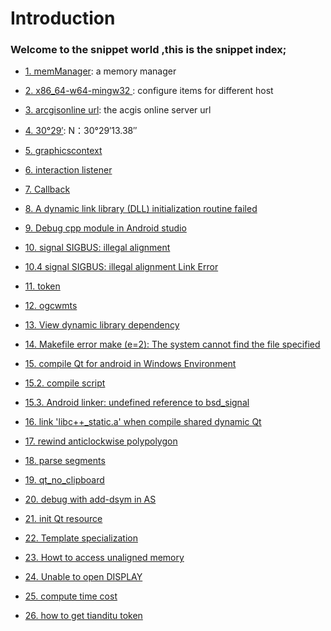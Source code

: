 # Introduction

### Welcome to the snippet world ,this is the snippet index;

- [1. memManager](https://github.com/cheldon-cn/thirdparty/blob/main/snippet/memomanager.md#1-memmanager): a memory manager 

- [2. x86_64-w64-mingw32 ](https://github.com/cheldon-cn/thirdparty/blob/main/snippet/memomanager.md#2---hostx86_64-w64-mingw32): configure items for different host

- [3. arcgisonline url](https://github.com/cheldon-cn/thirdparty/blob/main/snippet/memomanager.md#3-arcgisonline-url): the acgis online  server url 

- [4. 30°29′](https://github.com/cheldon-cn/thirdparty/blob/main/snippet/memomanager.md#4--%E5%8C%97%E7%BA%ACn30291338--%E4%B8%9C%E7%BB%8Fe114284983): N：30°29′13.38″

- [5. graphicscontext](https://github.com/cheldon-cn/thirdparty/blob/main/snippet/memomanager.md#5-graphicscontext)

- [6. interaction listener](https://github.com/cheldon-cn/thirdparty/blob/main/snippet/memomanager.md#6-interaction-listener)

- [7. Callback](https://github.com/cheldon-cn/thirdparty/blob/main/snippet/memomanager.md#7-Callback)

- [8. A dynamic link library (DLL) initialization routine failed](https://github.com/cheldon-cn/thirdparty/blob/main/snippet/memomanager.md#8-a-dynamic-link-library-dll-initialization-routine-failed) 

- [9. Debug cpp module in Android studio](https://github.com/cheldon-cn/thirdparty/blob/main/snippet/memomanager.md#9-debug-cpp-module-in-android-studio)
  
- [10. signal SIGBUS: illegal alignment](https://github.com/cheldon-cn/thirdparty/blob/main/snippet/memomanager.md#10-signal-sigbus-illegal-alignment)

- [10.4 signal SIGBUS: illegal alignment Link Error](https://github.com/cheldon-cn/thirdparty/blob/main/snippet/memomanager.md#104-link-error)

- [11. token](https://github.com/cheldon-cn/thirdparty/blob/main/snippet/memomanager.md#11-token)

- [12. ogcwmts](https://github.com/cheldon-cn/thirdparty/blob/main/snippet/memomanager.md#12-ogcwmts)

- [13. View dynamic library dependency](https://github.com/cheldon-cn/thirdparty/blob/main/snippet/memomanager.md#13-view-dynamic-library-dependency)

- [14. Makefile error make (e=2): The system cannot find the file specified](https://github.com/cheldon-cn/thirdparty/blob/main/snippet/memomanager.md#14-makefile-error-make-e2-the-system-cannot-find-the-file-specified)

- [15. compile Qt for android in Windows Environment](https://github.com/cheldon-cn/thirdparty/blob/main/snippet/memomanager.md#15-compile-qt-for-android-in-windows-environment)

- [15.2. compile script](https://github.com/cheldon-cn/thirdparty/blob/main/snippet/memomanager.md#compile-script)

- [15.3. Android linker: undefined reference to bsd_signal](https://github.com/cheldon-cn/thirdparty/blob/main/snippet/memomanager.md#android-linker-undefined-reference-to-bsd_signal)

- [16. link  'libc++_static.a' when compile shared dynamic Qt](https://github.com/cheldon-cn/thirdparty/blob/main/snippet/memomanager.md#16-link-static-c--libc_statica-when-compile-shared-dynamic-qt)

- [17. rewind anticlockwise polypolygon](https://github.com/cheldon-cn/thirdparty/blob/main/snippet/memomanager.md#17-rewind-anticlockwise-polypolygon)

- [18. parse segments](https://github.com/cheldon-cn/thirdparty/blob/main/snippet/memomanager.md#18-parse-segments)

- [19. qt_no_clipboard](https://github.com/cheldon-cn/thirdparty/blob/main/snippet/memomanager.md#19-qt_no_clipboard)

- [20. debug with add-dsym in AS](https://github.com/cheldon-cn/thirdparty/blob/main/snippet/memomanager.md#20-debug-with-add-dsym-in-as)
  
- [21. init Qt resource](https://github.com/cheldon-cn/thirdparty/blob/main/snippet/memomanager.md#21-init-qt-resource)

- [22. Template specialization](https://github.com/cheldon-cn/thirdparty/blob/main/snippet/memomanager.md#22-template-specialization)

- [23. Howt to access unaligned memory](https://github.com/cheldon-cn/thirdparty/blob/main/snippet/memomanager.md#23-howt-to-access-unaligned-memory)

- [24. Unable to open DISPLAY](https://github.com/cheldon-cn/thirdparty/blob/main/snippet/memomanager.md#24-unable-to-open-display)

- [25. compute time cost](https://github.com/cheldon-cn/thirdparty/blob/main/snippet/memomanager.md#25-compute-time-cost)

- [26. how to get tianditu token](https://github.com/cheldon-cn/thirdparty/blob/main/snippet/memomanager.md#26-how-to-get-tianditu-token)